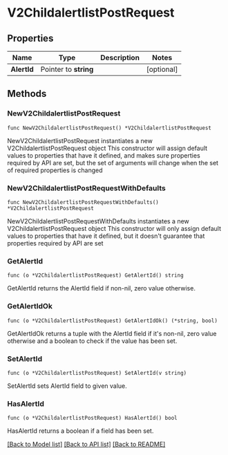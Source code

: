 # V2ChildalertlistPostRequest

## Properties

Name | Type | Description | Notes
------------ | ------------- | ------------- | -------------
**AlertId** | Pointer to **string** |  | [optional] 

## Methods

### NewV2ChildalertlistPostRequest

`func NewV2ChildalertlistPostRequest() *V2ChildalertlistPostRequest`

NewV2ChildalertlistPostRequest instantiates a new V2ChildalertlistPostRequest object
This constructor will assign default values to properties that have it defined,
and makes sure properties required by API are set, but the set of arguments
will change when the set of required properties is changed

### NewV2ChildalertlistPostRequestWithDefaults

`func NewV2ChildalertlistPostRequestWithDefaults() *V2ChildalertlistPostRequest`

NewV2ChildalertlistPostRequestWithDefaults instantiates a new V2ChildalertlistPostRequest object
This constructor will only assign default values to properties that have it defined,
but it doesn't guarantee that properties required by API are set

### GetAlertId

`func (o *V2ChildalertlistPostRequest) GetAlertId() string`

GetAlertId returns the AlertId field if non-nil, zero value otherwise.

### GetAlertIdOk

`func (o *V2ChildalertlistPostRequest) GetAlertIdOk() (*string, bool)`

GetAlertIdOk returns a tuple with the AlertId field if it's non-nil, zero value otherwise
and a boolean to check if the value has been set.

### SetAlertId

`func (o *V2ChildalertlistPostRequest) SetAlertId(v string)`

SetAlertId sets AlertId field to given value.

### HasAlertId

`func (o *V2ChildalertlistPostRequest) HasAlertId() bool`

HasAlertId returns a boolean if a field has been set.


[[Back to Model list]](../README.md#documentation-for-models) [[Back to API list]](../README.md#documentation-for-api-endpoints) [[Back to README]](../README.md)


